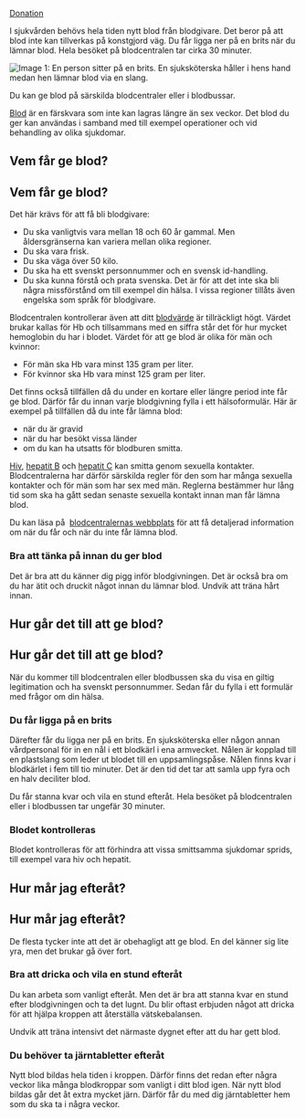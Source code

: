 [Donation](https://www.1177.se/sa-fungerar-varden/donation/)

I sjukvården behövs hela tiden nytt blod från blodgivare. Det beror på att blod inte kan tillverkas på konstgjord väg. Du får ligga ner på en brits när du lämnar blod. Hela besöket på blodcentralen tar cirka 30 minuter.

![Image 1: En person sitter på en brits. En sjuksköterska håller i hens hand medan hen lämnar blod via en slang.](https://www.1177.se/globalassets/1177/nationell/media/fotografier/behandlingar-och-hjalpmedel/nalar-och-vaccinationer/blodgivning3.jpg?saved=2021-05-27+02:36)

Du kan ge blod på särskilda blodcentraler eller i blodbussar.

[Blod](https://www.1177.se/liv--halsa/sa-fungerar-kroppen/blodet/ "Så fungerar blodet") är en färskvara som inte kan lagras längre än sex veckor. Det blod du ger kan användas i samband med till exempel operationer och vid behandling av olika sjukdomar.

Vem får ge blod?
----------------

Vem får ge blod?
----------------

Det här krävs för att få bli blodgivare:

*   Du ska vanligtvis vara mellan 18 och 60 år gammal. Men åldersgränserna kan variera mellan olika regioner. 
*   Du ska vara frisk.
*   Du ska väga över 50 kilo.
*   Du ska ha ett svenskt personnummer och en svensk id-handling.
*   Du ska kunna förstå och prata svenska. Det är för att det inte ska bli några missförstånd om till exempel din hälsa. I vissa regioner tillåts även engelska som språk för blodgivare.

Blodcentralen kontrollerar även att ditt [blodvärde](https://www.1177.se/undersokning-behandling/undersokningar-och-provtagning/provtagning-och-matningar/blodprov/blodprov-hb---hemoglobin/) är tillräckligt högt. Värdet brukar kallas för Hb och tillsammans med en siffra står det för hur mycket hemoglobin du har i blodet. Värdet för att ge blod är olika för män och kvinnor:

*   För män ska Hb vara minst 135 gram per liter.
*   För kvinnor ska Hb vara minst 125 gram per liter.

Det finns också tillfällen då du under en kortare eller längre period inte får ge blod. Därför får du innan varje blodgivning fylla i ett hälsoformulär. Här är exempel på tillfällen då du inte får lämna blod:

*   när du är gravid
*   när du har besökt vissa länder
*   om du kan ha utsatts för blodburen smitta. 

[Hiv](https://www.1177.se/sjukdomar--besvar/konsorgan/konssjukdomar/hiv-och-aids/), [hepatit B](https://www.1177.se/sjukdomar--besvar/konsorgan/konssjukdomar/hepatit-b/) och [hepatit C](https://www.1177.se/sjukdomar--besvar/mage-och-tarm/lever-galla-och-bukspottkortel/hepatit-c/) kan smitta genom sexuella kontakter. Blodcentralerna har därför särskilda regler för den som har många sexuella kontakter och för män som har sex med män. Reglerna bestämmer hur lång tid som ska ha gått sedan senaste sexuella kontakt innan man får lämna blod.

Du kan läsa på  [blodcentralernas webbplats](https://www.1177.se/lankbiblioteket/nationella-lankar/g/ge-blod/geblod.nu---bli-blodgivare/) för att få detaljerad information om när du får och när du inte får lämna blod.

### **Bra att tänka på innan du ger blod**

Det är bra att du känner dig pigg inför blodgivningen. Det är också bra om du har ätit och druckit något innan du lämnar blod. Undvik att träna hårt innan.

Hur går det till att ge blod?
-----------------------------

Hur går det till att ge blod?
-----------------------------

När du kommer till blodcentralen eller blodbussen ska du visa en giltig legitimation och ha svenskt personnummer. Sedan får du fylla i ett formulär med frågor om din hälsa.

### **Du får ligga på en brits**

Därefter får du ligga ner på en brits. En sjuksköterska eller någon annan vårdpersonal för in en nål i ett blodkärl i ena armvecket. Nålen är kopplad till en plastslang som leder ut blodet till en uppsamlingspåse. Nålen finns kvar i blodkärlet i fem till tio minuter. Det är den tid det tar att samla upp fyra och en halv deciliter blod.

Du får stanna kvar och vila en stund efteråt. Hela besöket på blodcentralen eller i blodbussen tar ungefär 30 minuter.

### **Blodet kontrolleras**

Blodet kontrolleras för att förhindra att vissa smittsamma sjukdomar sprids, till exempel vara hiv och hepatit.

Hur mår jag efteråt?
--------------------

Hur mår jag efteråt?
--------------------

De flesta tycker inte att det är obehagligt att ge blod. En del känner sig lite yra, men det brukar gå över fort.

### **Bra att dricka och vila en stund efteråt**

Du kan arbeta som vanligt efteråt. Men det är bra att stanna kvar en stund efter blodgivningen och ta det lugnt. Du blir oftast erbjuden något att dricka för att hjälpa kroppen att återställa vätskebalansen.

Undvik att träna intensivt det närmaste dygnet efter att du har gett blod.

### **Du behöver ta järntabletter efteråt**

Nytt blod bildas hela tiden i kroppen. Därför finns det redan efter några veckor lika många blodkroppar som vanligt i ditt blod igen. När nytt blod bildas går det åt extra mycket järn. Därför får du med dig järntabletter hem som du ska ta i några veckor.